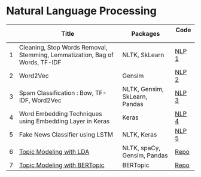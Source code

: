 # Natural Language Processing
 
| | Title  | Packages  | Code &ensp; |
| ------| ------------ |-----------| -------------------|
| 1 | Cleaning, Stop Words Removal, Stemming, Lemmatization, Bag of Words, TF-IDF | NLTK, SkLearn | [NLP 1](https://github.com/chatterjeesaurabh/Natural-Language-Processing/blob/main/NLP_1_BoW_TFIDF.ipynb) |
| 2 | Word2Vec | Gensim | [NLP 2](https://github.com/chatterjeesaurabh/Natural-Language-Processing/blob/main/NLP_2_Word2Vec.ipynb) |
| 3 | Spam Classification : Bow, TF-IDF, Word2Vec | NLTK, Gensim, SkLearn, Pandas | [NLP 3](https://github.com/chatterjeesaurabh/Natural-Language-Processing/blob/main/NLP_3_Spam_Classifier_BoW_TFIDF_Word2Vec.ipynb) |
| 4 | Word Embedding Techniques using Embedding Layer in Keras | Keras | [NLP 4](https://github.com/chatterjeesaurabh/Natural-Language-Processing/blob/main/NLP_4_Word_Embedding_Techniques.ipynb) |
| 5 | Fake News Classifier using LSTM | NLTK, Keras | [NLP 5](https://github.com/chatterjeesaurabh/Natural-Language-Processing/blob/main/NLP_5_Fake_News_Classifier_LSTM.ipynb) |
| 6 | [Topic Modeling with LDA](https://github.com/chatterjeesaurabh/Amazon-Reviews-Topic-Modelling-with-LDA) | NLTK, spaCy, Gensim, Pandas | [Repo](https://github.com/chatterjeesaurabh/Amazon-Reviews-Topic-Modelling-with-LDA) |
| 7 | [Topic Modeling with BERTopic](https://github.com/chatterjeesaurabh/Topic-Modeling-arXiv-Abstracts-using-BERTopic) | BERTopic | [Repo](https://github.com/chatterjeesaurabh/Topic-Modeling-arXiv-Abstracts-using-BERTopic) |
